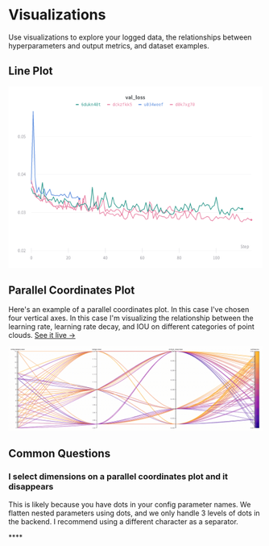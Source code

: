 # Visualizations

Use visualizations to explore your logged data, the relationships between hyperparameters and output metrics, and dataset examples.

## Line Plot

![Visualize a metric over time from multiple different runs](../.gitbook/assets/docs-line-plot.png)

## Parallel Coordinates Plot

Here's an example of a parallel coordinates plot. In this case I've chosen four vertical axes. In this case I'm visualizing the relationship between the learning rate, learning rate decay, and IOU on different categories of point clouds. [See it live →](https://app.wandb.ai/nbaryd/SparseConvNet-examples_3d_segmentation/reports?view=nbaryd%2FSemantic%20Segmentation%20of%203D%20Point%20Clouds)

![](../.gitbook/assets/docs-parallel-coordinates-plot.gif)

## Common Questions

### **I select dimensions on a parallel coordinates plot and it disappears**

This is likely because you have dots in your config parameter names. We flatten nested parameters using dots, and we only handle 3 levels of dots in the backend. I recommend using a different character as a separator.

\*\*\*\*

